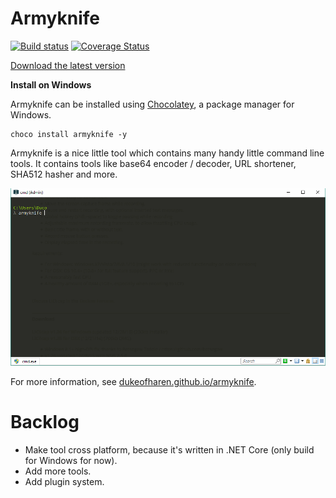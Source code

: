 # Armyknife

[![Build status](https://ci.appveyor.com/api/projects/status/1yi3hbdugvqeya31?svg=true)](https://ci.appveyor.com/project/dukeofharen/armyknife)
[![Coverage Status](https://coveralls.io/repos/github/dukeofharen/armyknife/badge.svg?branch=refactoring%2Fcode-coverage)](https://coveralls.io/github/dukeofharen/armyknife?branch=refactoring%2Fcode-coverage)

[Download the latest version](https://github.com/dukeofharen/armyknife/releases/latest)

**Install on Windows**

Armyknife can be installed using <a href="https://chocolatey.org/">Chocolatey</a>, a package manager for Windows.

```
choco install armyknife -y
```

Armyknife is a nice little tool which contains many handy little command line tools. It contains tools like base64 encoder / decoder, URL shortener, SHA512 hasher and more.

![Example](media/ex_base64encode.gif)

For more information, see [dukeofharen.github.io/armyknife](https://dukeofharen.github.io/armyknife).

# Backlog
- Make tool cross platform, because it's written in .NET Core (only build for Windows for now).
- Add more tools.
- Add plugin system.